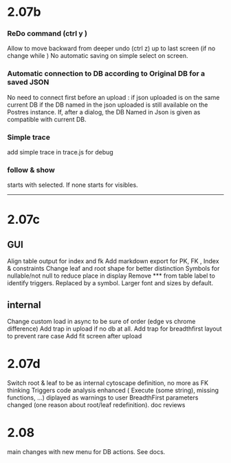 # 2.07b

### ReDo command (ctrl y ) 

Allow to move backward from deeper undo (ctrl z)  up to last screen (if no change while )
No automatic saving on simple select on screen. 

### Automatic connection to DB according to Original DB for a saved JSON

No need to connect first before an upload : 
 if json uploaded is on the same current DB
 if the DB named in the json uploaded is still available on the Postres instance. 
 If, after a dialog, the DB Named in Json is given as compatible with current DB. 

### Simple trace 
 add simple trace in trace.js for debug

### follow & show 
 starts with selected. If none starts for visibles.

--- 

# 2.07c

## GUI

Align table output for index and fk
Add markdown export for PK, FK , Index & constraints 
Change leaf and root shape for better distinction 
Symbols for nullable/not null to reduce place in display
Remove *** from table label to identify triggers. Replaced by a symbol. 
Larger font and sizes by default. 



## internal

Change custom load in async to be sure of order (edge vs chrome difference)
Add trap in upload if no db at all. 
Add trap for breadthfirst layout to prevent rare case
Add fit screen after upload


# 2.07d 

Switch root & leaf to be as internal cytoscape definition, no more as FK thinking
Triggers code analysis enhanced ( Execute (some string), missing functions, ...) diplayed as warnings to user 
BreadthFirst parameters changed (one reason about root/leaf redefinition).
doc reviews


# 2.08

main changes with new menu for DB actions. 
See docs. 





